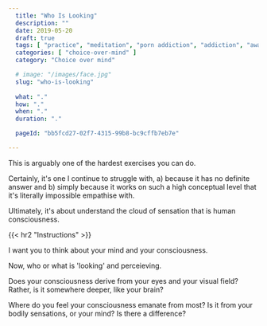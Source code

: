 ```yaml
---
  title: "Who Is Looking"
  description: ""
  date: 2019-05-20
  draft: true
  tags: [ "practice", "meditation", "porn addiction", "addiction", "awareness", "awareness exercises", "perspective", "nofap", "neverfap", "neverfap deluxe" ]
  categories: [ "choice-over-mind" ]
  category: "Choice over mind"

  # image: "/images/face.jpg"
  slug: "who-is-looking"
  
  what: "."
  how: "."
  when: "."
  duration: "."

  pageId: "bb5fcd27-02f7-4315-99b8-bc9cffb7eb7e"

---
```


This is arguably one of the hardest exercises you can do.

Certainly, it's one I continue to struggle with, a) because it has no definite answer and b) simply because it works on such a high conceptual level that it's literally impossible empathise with.


Ultimately, it's about understand the cloud of sensation that is human consciousness. 

{{< hr2 "Instructions" >}}

I want you to think about your mind and your consciousness.

Now, who or what is 'looking' and perceieving. 

Does your consciousness derive from your eyes and your visual field? Rather, is it somewhere deeper, like your brain?

Where do you feel your consciousness emanate from most? Is it from your bodily sensations, or your mind? Is there a difference?


<!-- 
{{< hr2 "Additional Resources" >}}  -->

<!-- maybe link to other  -->

